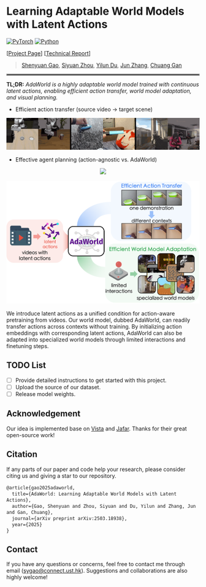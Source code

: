 # Learning Adaptable World Models with Latent Actions

[![PyTorch](https://img.shields.io/badge/PyTorch-2.0.1-EE4C2C.svg?style=for-the-badge&logo=pytorch)](https://pytorch.org)
[![Python](https://img.shields.io/badge/python-3.10-blue?style=for-the-badge)](https://www.python.org)

[[Project Page](https://adaptable-world-model.github.io)] [[Technical Report](https://arxiv.org/abs/2503.18938)]

> [Shenyuan Gao](https://github.com/Little-Podi), [Siyuan Zhou](https://scholar.google.com/citations?user=WjUmtm0AAAAJ), [Yilun Du](https://yilundu.github.io), [Jun Zhang](https://eejzhang.people.ust.hk), [Chuang Gan](https://people.csail.mit.edu/ganchuang)

<hr style="border: 2px solid gray;"></hr>

**TL;DR:** *AdaWorld is a highly adaptable world model trained with continuous latent actions, enabling efficient action transfer, world model adaptation, and visual planning.*

- Efficient action transfer (source video &rarr; target scene)

<div id="top" align="center">
<p align="center">
<img src="assets/transfer.gif" width="1000px" >
</p>
</div>

- Effective agent planning (action-agnostic vs. AdaWorld)

<div id="top" align="center">
<p align="center">
<img src="assets/planning.gif" width="1000px" >
</p>
</div>

![](assets/teaser.png)

We introduce latent actions as a unified condition for action-aware pretraining from videos. Our world model, dubbed AdaWorld, can readily transfer actions across contexts without training. By initializing action embeddings with corresponding latent actions, AdaWorld can also be adapted into specialized world models through limited interactions and finetuning steps.

## TODO List

- [ ] Provide detailed instructions to get started with this project.
- [ ] Upload the source of our dataset.
- [ ] Release model weights.

## Acknowledgement

Our idea is implemented base on [Vista](https://github.com/OpenDriveLab/Vista) and [Jafar](https://github.com/flairox/jafar). Thanks for their great open-source work!

## Citation
If any parts of our paper and code help your research, please consider citing us and giving a star to our repository.
```
@article{gao2025adaworld,
  title={AdaWorld: Learning Adaptable World Models with Latent Actions}, 
  author={Gao, Shenyuan and Zhou, Siyuan and Du, Yilun and Zhang, Jun and Gan, Chuang},
  journal={arXiv preprint arXiv:2503.18938},
  year={2025}
}
```

## Contact

If you have any questions or concerns, feel free to contact me through email (sygao@connect.ust.hk). Suggestions and collaborations are also highly welcome!

